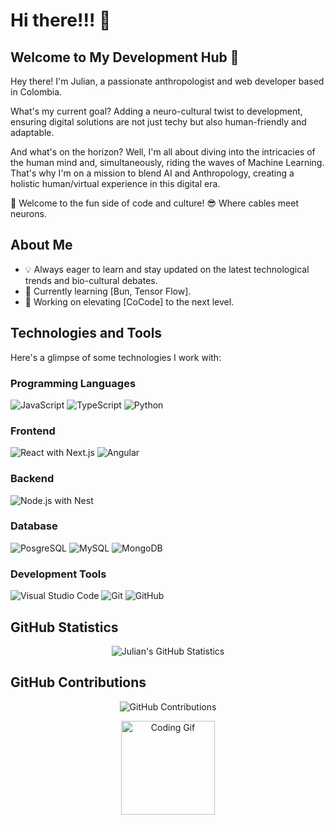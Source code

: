 # Hi there!!! 👋
## Welcome to My Development Hub 🚀

Hey there! I'm Julian, a passionate anthropologist and web developer based in Colombia.

What's my current goal? Adding a neuro-cultural twist to development, ensuring digital solutions are not just techy but also human-friendly and adaptable.

And what's on the horizon? Well, I'm all about diving into the intricacies of the human mind and, simultaneously, riding the waves of Machine Learning. That's why I'm on a mission to blend AI and Anthropology, creating a holistic human/virtual experience in this digital era.

🚀 Welcome to the fun side of code and culture! 😎 Where cables meet neurons.

## About Me
- 💡 Always eager to learn and stay updated on the latest technological trends and bio-cultural debates.
- 🌱 Currently learning [Bun, Tensor Flow].
- 🔭 Working on elevating [CoCode] to the next level.

## Technologies and Tools
Here's a glimpse of some technologies I work with:

### Programming Languages
![JavaScript](https://img.shields.io/badge/JavaScript-FFF?logo=javascript&logoColor=ddc508&style=flat) ![TypeScript](https://img.shields.io/badge/TypeScript-FFF?logo=typescript&logoColor=3178C6&style=flat) ![Python](https://img.shields.io/badge/Python-FFF?logo=python&logoColor=306998&style=flat)

### Frontend
![React with Next.js](https://img.shields.io/badge/React_with_Next.js-FFF?logo=react&logoColor=61DAFB&style=flat) ![Angular](https://img.shields.io/badge/Angular-FFF?logo=angular&logoColor=DD0031&style=flat)

### Backend
![Node.js with Nest](https://img.shields.io/badge/Node.js_with_Nest-FFF?logo=node.js&logoColor=339933&style=flat)

### Database
![PosgreSQL](https://img.shields.io/badge/PosgreSQL-FFF?logo=postgresql&logoColor=336791&style=flat) ![MySQL](https://img.shields.io/badge/MySQL-FFF?logo=mysql&logoColor=4479A1&style=flat) ![MongoDB](https://img.shields.io/badge/MongoDB-FFF?logo=mongodb&logoColor=47A248&style=flat)

### Development Tools
![Visual Studio Code](https://img.shields.io/badge/Visual_Studio_Code-FFF?logo=visual-studio-code&logoColor=007ACC&style=flat) ![Git](https://img.shields.io/badge/Git-FFF?logo=git&logoColor=F05032&style=flat) ![GitHub](https://img.shields.io/badge/GitHub-FFF?logo=github&logoColor=181717&style=flat)

## GitHub Statistics
<div align="center">
  <img src="https://github-readme-stats.vercel.app/api?username=Jandres373&show_icons=true&count_private=true&theme=radical" alt="Julian's GitHub Statistics">
</div>

## GitHub Contributions
<div align="center">
  <img src="https://img.shields.io/badge/Sourcerer-Jandres373-blue?style=social&logo=github" alt="GitHub Contributions">
</div>

<!-- Animations and Visual Effects -->
<p align="center">
  <img src="https://media.giphy.com/media/6jF1UlK6Qtq3O/giphy.gif" alt="Coding Gif" height="150">
</p>

<!--
**Jandres373/Jandres373** is a ✨ _special_ ✨ repository because its `README.md` (this file) appears on your GitHub profile.

Here are some ideas to get you started:

- 🔭 I’m currently working on ...
- 🌱 I’m currently learning ...
- 👯 I’m looking to collaborate on ...
- 🤔 I’m looking for help with ...
- 💬 Ask me about ...
- 📫 How to reach me: ...
- 😄 Pronouns: ...
- ⚡ Fun fact: ...
-->
